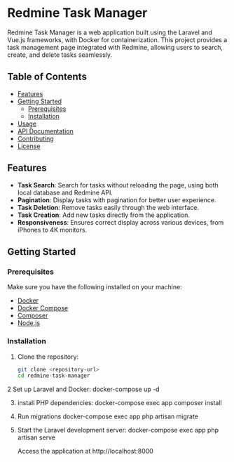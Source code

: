 
# Redmine Task Manager

Redmine Task Manager is a web application built using the Laravel and Vue.js frameworks, with Docker for containerization. This project provides a task management page integrated with Redmine, allowing users to search, create, and delete tasks seamlessly.

## Table of Contents

- [Features](#features)
- [Getting Started](#getting-started)
  - [Prerequisites](#prerequisites)
  - [Installation](#installation)
- [Usage](#usage)
- [API Documentation](#api-documentation)
- [Contributing](#contributing)
- [License](#license)

## Features

- **Task Search**: Search for tasks without reloading the page, using both local database and Redmine API.
- **Pagination**: Display tasks with pagination for better user experience.
- **Task Deletion**: Remove tasks easily through the web interface.
- **Task Creation**: Add new tasks directly from the application.
- **Responsiveness**: Ensures correct display across various devices, from iPhones to 4K monitors.

## Getting Started

### Prerequisites

Make sure you have the following installed on your machine:

- [Docker](https://www.docker.com/get-started)
- [Docker Compose](https://docs.docker.com/compose/install/)
- [Composer](https://getcomposer.org/)
- [Node.js](https://nodejs.org/)

### Installation

1. Clone the repository:

   ```bash
   git clone <repository-url>
   cd redmine-task-manager
   
2 Set up Laravel and Docker:
    docker-compose up -d

3. install PHP dependencies:
   docker-compose exec app composer install

4. Run migrations
   docker-compose exec app php artisan migrate

5. Start the Laravel development server:
    docker-compose exec app php artisan serve

   Access the application at http://localhost:8000


   
